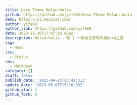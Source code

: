 ```yaml
---
title: Hexo Theme Melancholia
github: https://github.com/yife68/Hexo-Theme-Melancholia
demo: https://yi.meuicat.com/
author: yife68
author_link: https://github.com/yife68
date: 2023-11-30T17:07:18.668Z
description: Melancholia - 欭 | 一款纯记录写作类Hexo主题
ssg:
  - Hexo
css:
  - Stylus
cms:
  - Markdown
category: []
draft: false
publish_date: '2023-04-23T13:41:31Z'
update_date: '2023-05-05T15:16:38Z'
github_star: 1
github_fork: 0
---
```

